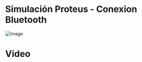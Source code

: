 # Simulación Proteus - Conexion Bluetooth

![image](https://github.com/ISPC-TST-ARQUITECTURA-Y-CONECTIVIDAD/tarea7-grupo-5/assets/108839742/c6d2fef0-068d-460b-b820-c5b5ffaf4629)

# Video 


